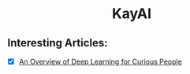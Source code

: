 <h1 align=center> KayAI </h1>


## Interesting Articles:

- [x] [An Overview of Deep Learning for Curious People](https://lilianweng.github.io/lil-log/2017/06/21/an-overview-of-deep-learning.html)